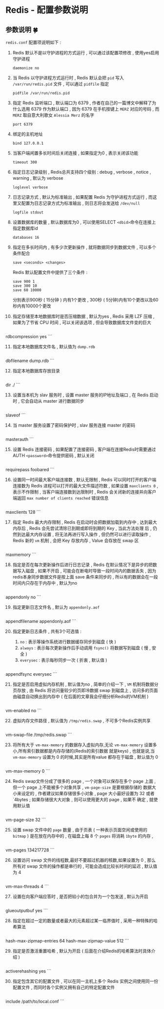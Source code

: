 # Redis - 配置参数说明

## 参数说明  🍀

`redis.conf`  配置项说明如下 : 

1. Redis 默认不是以守护进程的方式运行 , 可以通过该配置项修改 , 使用yes启用守护进程

    ```
    daemonize no
    ```

2. 当 Redis 以守护进程方式运行时 , Redis 默认会把 `pid` 写入 `/var/run/redis.pid` 文件 , 可以通过 `pidfile` 指定

    ```
    pidfile /var/run/redis.pid
    ```

3. 指定 Redis 监听端口 , 默认端口为 6379 , 作者在自己的一篇博文中解释了为什么选用 6379 作为默认端口 , 因为 6379 在手机按键上 `MERZ` 对应的号码 , 而 `MERZ` 取自意大利歌女 `Alessia Merz` 的名字

    ```
    port 6379
    ```

4. 绑定的主机地址

    ```
    bind 127.0.0.1
    ```

5. 当客户端闲置多长时间后关闭连接 , 如果指定为0 , 表示关闭该功能

    ```
    timeout 300
    ```

6. 指定日志记录级别 , Redis总共支持四个级别 : debug , verbose , notice , warning , 默认为 verbose

    ```
    loglevel verbose
    ```

7. 日志记录方式 , 默认为标准输出 , 如果配置 Redis 为守护进程方式运行 , 而这里又配置为日志记录方式为标准输出 , 则日志将会发送给 `/dev/null`

    ```
    logfile stdout
    ```

8. 设置数据库的数量 , 默认数据库为0 , 可以使用SELECT `<dbid>`命令在连接上指定数据库id

    ```
    databases 16
    ```

9. 指定在多长时间内 , 有多少次更新操作 , 就将数据同步到数据文件 , 可以多个条件配合

    ```
    save <seconds> <changes>
    ```

    Redis 默认配置文件中提供了三个条件 : 

    ```
    save 900 1
    save 300 10
    save 60 10000
    ```

    分别表示900秒 ( 15分钟 ) 内有1个更改 , 300秒 ( 5分钟)内有10个更改以及60秒内有10000个更改

10. 指定存储至本地数据库时是否压缩数据 , 默认为yes , Redis 采用 LZF 压缩 , 如果为了节省 CPU 时间 , 可以关闭该选项 , 但会导致数据库文件变的巨大

    ```
rdbcompression yes
    ```

11. 指定本地数据库文件名 , 默认值为 `dump.rdb`

    ```
dbfilename dump.rdb
    ```

12. 指定本地数据库存放目录

    ```
dir ./
    ```

13. 设置当本机为 slav 服务时 , 设置 master 服务的IP地址及端口 , 在 Redis 启动时 , 它会自动从 master 进行数据同步

    ```
slaveof <masterip> <masterport>
    ```

14. 当 master 服务设置了密码保护时 , slav 服务连接 master 的密码

    ```
masterauth <master-password>
    ```

15. 设置 Redis 连接密码 , 如果配置了连接密码 , 客户端在连接Redis时需要通过 AUTH `<password>`命令提供密码 , 默认关闭

    ```
requirepass foobared
    ```

16. 设置同一时间最大客户端连接数 , 默认无限制 , Redis 可以同时打开的客户端连接数为 Redis 进程可以打开的最大文件描述符数 , 如果设置 `maxclients 0` , 表示不作限制 , 当客户端连接数到达限制时 , Redis 会关闭新的连接并向客户端返回 `max number of clients reached` 错误信息

    ```
maxclients 128
    ```

17. 指定 Redis 最大内存限制 , Redis 在启动时会把数据加载到内存中 , 达到最大内存后 , Redis 会先尝试清除已到期或即将到期的 Key , 当此方法处理 后 , 仍然到达最大内存设置 , 将无法再进行写入操作 , 但仍然可以进行读取操作 , Redis 新的 `vm` 机制 , 会把 Key 存放内存 , Value 会存放在 swap 区

    ```
maxmemory <bytes>
    ```

18. 指定是否在每次更新操作后进行日志记录 , Redis 在默认情况下是异步的把数据写入磁盘 , 如果不开启 , 可能会在断电时导致一段时间内的数据丢失 , 因为 redis本身同步数据文件是按上面 save 条件来同步的 , 所以有的数据会在一段时间内只存在于内存中 , 默认为no

    ```
appendonly no
    ```

19. 指定更新日志文件名 , 默认为 `appendonly.aof`

     ```
appendfilename appendonly.aof
     ```

20. 指定更新日志条件 , 共有3个可选值 :     
    1.  `no` : 表示等操作系统进行数据缓存同步到磁盘 ( 快 )      
    2. `always` : 表示每次更新操作后手动调用 `fsync()` 将数据写到磁盘 ( 慢 , 安全 )      
    3. `everysec` : 表示每秒同步一次 ( 折衷 , 默认值 ) 

    ```
appendfsync everysec
    ```

21. 指定是否启用虚拟内存机制 , 默认值为no , 简单的介绍一下 , `VM` 机制将数据分页存放 , 由 Redis 将访问量较少的页即冷数据 swap 到磁盘上 , 访问多的页面由磁盘自动换出到内存中 ( 在后面的文章我会仔细分析Redis的VM机制 ) 

     ```
vm-enabled no
     ```

22. 虚拟内存文件路径 , 默认值为 `/tmp/redis.swap` , 不可多个Redis实例共享

     ```
vm-swap-file /tmp/redis.swap
     ```

23. 将所有大于 `vm-max-memory` 的数据存入虚拟内存,无论 `vm-max-memory` 设置多小,所有索引数据都是内存存储的(Redis的索引数据 就是keys) , 也就是说,当 `vm-max-memory` 设置为 0 的时候,其实是所有value 都存在于磁盘 , 默认值为 0

     ```
vm-max-memory 0
     ```

24. Redis swap文件分成了很多的 page , 一个对象可以保存在多个 page 上面 , 但一个 page 上不能被多个对象共享 , `vm-page-size` 是要根据存储的 数据大小来设定的 , 作者建议如果存储很多小对象 , page 大小最好设置为 32 或者 `4bytes  ; 如果存储很大大对象 , 则可以使用更大的 page , 如果不 确定 , 就使用默认值

     ```
vm-page-size 32
     ```

25. 设置 swap 文件中的 `page` 数量 , 由于页表 ( 一种表示页面空闲或使用的`bitmap` ) 是在放在内存中的 , 在磁盘上每 8 个 `pages` 将消耗 `1byte` 的内存 , 

     ```
vm-pages 134217728
     ```

26. 设置访问 swap 文件的线程数,最好不要超过机器的核数,如果设置为 0 , 那么所有对 swap 文件的操作都是串行的 , 可能会造成比较长时间的延迟 , 默认值为 4

     ```
vm-max-threads 4
     ```

27. 设置在向客户端应答时 , 是否把较小的包合并为一个包发送 , 默认为开启

    ```
glueoutputbuf yes
    ```

28. 指定在超过一定的数量或者最大的元素超过某一临界值时 , 采用一种特殊的哈希算法

    ```
hash-max-zipmap-entries 64
hash-max-zipmap-value 512
    ```

29. 指定是否激活重置哈希 , 默认为开启 ( 后面在介绍Redis的哈希算法时具体介绍 ) 

    ```
activerehashing yes
    ```

30. 指定包含其它的配置文件 , 可以在同一主机上多个 Redis 实例之间使用同一份配置文件 , 而同时各个实例又拥有自己的特定配置文件

    ```
include /path/to/local.conf
    ```